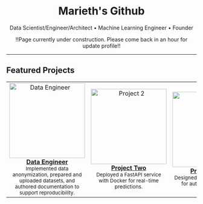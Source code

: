 <!-- HERO -->
<h1 align="center">Marieth's Github</h1>
<p align="center">Data Scientist/Engineer/Architect •  Machine Learning Engineer • Founder</p>
<p align="center">!!Page currently under construction. Please come back in an hour for update profile!! </p>

---



## Featured Projects
  
<table>
  <tr>
    <td align="center" width="33%">
      <a href="https://github.com/Braesemann/FounderPersonalities">
        <img src="assets/project1.png" width="200" alt="Data Engineer"/>
        <br><b>Data Engineer</b>
      </a>
      <br><sub>Implemented data anonymization, prepared and uploaded datasets, and authored documentation to support reproducibility.</sub>
    </td>
    <td align="center" width="33%">
      <a href="https://github.com/Braesemann/FounderPersonalities">
        <img src="assets/project2.png" width="200" alt="Project 2"/>
        <br><b>Project Two</b>
      </a>
      <br><sub>Deployed a FastAPI service with Docker for real-time predictions.</sub>
    </td>
    <td align="center" width="33%">
      <a href="https://github.com/Braesemann/FounderPersonalities">
        <img src="assets/project3.png" width="200" alt="Project 3"/>
        <br><b>Project Three</b>
      </a>
      <br><sub>Designed a SQL + dbt pipeline for automated reporting.</sub>
    </td>
  </tr>
</table>

